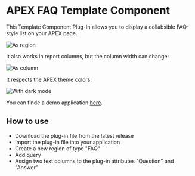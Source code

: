 # APEX FAQ Template Component

This Template Component Plug-In allows you to display a collabsible FAQ-style list on your APEX page.

![As region](assets/faq-region.png)

It also works in report columns, but the column width can change:

![As column](assets/as-report-column.png)

It respects the APEX theme colors:

![With dark mode](assets/other-theme-styles.png)

You can finde a demo application [here](https://apex.oracle.com/pls/apex/r/hartenfeller_dev/template-component-demos/faq).

## How to use

- Download the plug-in file from the latest release
- Import the plug-in file into your application
- Create a new region of type "FAQ"
- Add query
- Assign two text columns to the plug-in attributes "Question" and "Answer"

